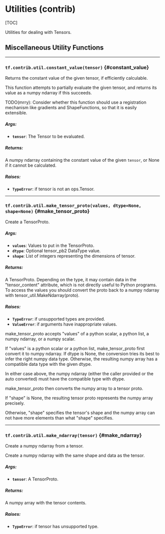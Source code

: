 <!-- This file is machine generated: DO NOT EDIT! -->

# Utilities (contrib)
[TOC]

Utilities for dealing with Tensors.

## Miscellaneous Utility Functions

- - -

### `tf.contrib.util.constant_value(tensor)` {#constant_value}

Returns the constant value of the given tensor, if efficiently calculable.

This function attempts to partially evaluate the given tensor, and
returns its value as a numpy ndarray if this succeeds.

TODO(mrry): Consider whether this function should use a registration
mechanism like gradients and ShapeFunctions, so that it is easily
extensible.

##### Args:


*  <b>`tensor`</b>: The Tensor to be evaluated.

##### Returns:

  A numpy ndarray containing the constant value of the given `tensor`,
  or None if it cannot be calculated.

##### Raises:


*  <b>`TypeError`</b>: if tensor is not an ops.Tensor.


- - -

### `tf.contrib.util.make_tensor_proto(values, dtype=None, shape=None)` {#make_tensor_proto}

Create a TensorProto.

##### Args:


*  <b>`values`</b>: Values to put in the TensorProto.
*  <b>`dtype`</b>: Optional tensor_pb2 DataType value.
*  <b>`shape`</b>: List of integers representing the dimensions of tensor.

##### Returns:

  A TensorProto. Depending on the type, it may contain data in the
  "tensor_content" attribute, which is not directly useful to Python programs.
  To access the values you should convert the proto back to a numpy ndarray
  with tensor_util.MakeNdarray(proto).

##### Raises:


*  <b>`TypeError`</b>: if unsupported types are provided.
*  <b>`ValueError`</b>: if arguments have inappropriate values.

make_tensor_proto accepts "values" of a python scalar, a python list, a
numpy ndarray, or a numpy scalar.

If "values" is a python scalar or a python list, make_tensor_proto
first convert it to numpy ndarray. If dtype is None, the
conversion tries its best to infer the right numpy data
type. Otherwise, the resulting numpy array has a compatible data
type with the given dtype.

In either case above, the numpy ndarray (either the caller provided
or the auto converted) must have the compatible type with dtype.

make_tensor_proto then converts the numpy array to a tensor proto.

If "shape" is None, the resulting tensor proto represents the numpy
array precisely.

Otherwise, "shape" specifies the tensor's shape and the numpy array
can not have more elements than what "shape" specifies.


- - -

### `tf.contrib.util.make_ndarray(tensor)` {#make_ndarray}

Create a numpy ndarray from a tensor.

Create a numpy ndarray with the same shape and data as the tensor.

##### Args:


*  <b>`tensor`</b>: A TensorProto.

##### Returns:

  A numpy array with the tensor contents.

##### Raises:


*  <b>`TypeError`</b>: if tensor has unsupported type.


